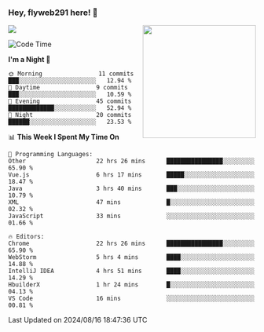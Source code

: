 ### Hey, flyweb291 here! 👋

![](https://metrics.lecoq.io/cherry291?template=classic&config.timezone=Asia%2FShanghai)
<img align='right' src="https://media.giphy.com/media/M9gbBd9nbDrOTu1Mqx/giphy.gif" width="230">
<!-- ![](https://github-readme-stats-ouuan.vercel.app/api?username=flyweb291&theme=dark&show_icons=true) -->

<!--START_SECTION:waka-->
![Code Time](http://img.shields.io/badge/Code%20Time-313%20hrs%2018%20mins-blue)

**I'm a Night 🦉** 

```text
🌞 Morning                11 commits          ███░░░░░░░░░░░░░░░░░░░░░░   12.94 % 
🌆 Daytime                9 commits           ███░░░░░░░░░░░░░░░░░░░░░░   10.59 % 
🌃 Evening                45 commits          █████████████░░░░░░░░░░░░   52.94 % 
🌙 Night                  20 commits          ██████░░░░░░░░░░░░░░░░░░░   23.53 % 
```


📊 **This Week I Spent My Time On** 

```text
💬 Programming Languages: 
Other                    22 hrs 26 mins      ████████████████░░░░░░░░░   65.90 % 
Vue.js                   6 hrs 17 mins       █████░░░░░░░░░░░░░░░░░░░░   18.47 % 
Java                     3 hrs 40 mins       ███░░░░░░░░░░░░░░░░░░░░░░   10.79 % 
XML                      47 mins             █░░░░░░░░░░░░░░░░░░░░░░░░   02.32 % 
JavaScript               33 mins             ░░░░░░░░░░░░░░░░░░░░░░░░░   01.66 % 

🔥 Editors: 
Chrome                   22 hrs 26 mins      ████████████████░░░░░░░░░   65.90 % 
WebStorm                 5 hrs 4 mins        ████░░░░░░░░░░░░░░░░░░░░░   14.88 % 
IntelliJ IDEA            4 hrs 51 mins       ████░░░░░░░░░░░░░░░░░░░░░   14.29 % 
HbuilderX                1 hr 24 mins        █░░░░░░░░░░░░░░░░░░░░░░░░   04.13 % 
VS Code                  16 mins             ░░░░░░░░░░░░░░░░░░░░░░░░░   00.81 % 
```


 Last Updated on 2024/08/16 18:47:36 UTC
<!--END_SECTION:waka-->

<!--
**flyweb291/数字游牧人** is a ✨ _special_ ✨ repository because its `README.md` (this file) appears on your GitHub profile.

Here are some ideas to get you started:

- 🔭 I’m currently working on ...
- 🌱 I’m currently learning ...
- 👯 I’m looking to collaborate on ...
- 🤔 I’m looking for help with ...
- 💬 Ask me about ...
- 📫 How to reach me: ...
- 😄 Pronouns: ...
- ⚡ Fun fact: ...
-->
